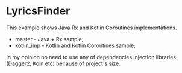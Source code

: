 # LyricsFinder
This example shows Java Rx and Kotlin Coroutines implementations. 
 - master - Java + Rx sample;
 - kotlin_imp - Kotlin and Kotlin Coroutines sample;
 
In my opinion no need to use any of dependencies injection libraries (Dagger2, Koin etc) because of project's size.
